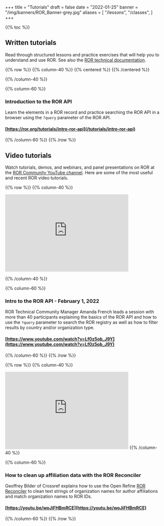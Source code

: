+++
title = "Tutorials"
draft = false
date = "2022-01-25"
banner = "/img/banners/ROR_Banner-grey.jpg"
aliases = [
    "/lessons",
    "/classes",
]
+++

{{% toc %}}

## Written tutorials

Read through structured lessons and practice exercises that will help you to understand and use ROR. See also the [ROR technical documentation](https://ror.readme.io). 

{{% row %}}
{{% column-40 %}}
{{% centered %}}
<a href="/tutorials/intro-ror-api"><i class="fa-solid fa-faucet fa-7x"></i></a>
{{% /centered %}}

{{% /column-40 %}}

{{% column-60 %}}

### Introduction to the ROR API 
Learn the elements in a ROR record and practice searching the ROR API in a browser using the `?query` parameter of the ROR API. 

#### [https://ror.org/tutorials/intro-ror-api](/tutorials/intro-ror-api)

{{% /column-60 %}}
{{% /row %}}


## Video tutorials

Watch tutorials, demos, and webinars, and panel presentations on ROR at the [ROR Community YouTube channel](https://www.youtube.com/@researchorgs). Here are some of the most useful and recent ROR video tutorials.

{{% row %}}
{{% column-40 %}}

<iframe width="400" height="250" src="https://www.youtube.com/embed/Lf0z5ob_J9Y" title="YouTube video player" frameborder="0" allow="accelerometer; autoplay; clipboard-write; encrypted-media; gyroscope; picture-in-picture; web-share" allowfullscreen></iframe>

{{% /column-40 %}}

{{% column-60 %}}

###  Intro to the ROR API - February 1, 2022

ROR Technical Community Manager Amanda French leads a session with more than 40 participants explaining the basics of the ROR API and how to use the `?query` parameter to search the ROR registry as well as how to filter results by country and/or organization type.  

#### [https://www.youtube.com/watch?v=Lf0z5ob_J9Y](https://www.youtube.com/watch?v=Lf0z5ob_J9Y)

{{% /column-60 %}}
{{% /row %}}


{{% row %}}
{{% column-40 %}}
<iframe width="400" height="250" src="https://www.youtube.com/embed/woJiFHBmRCE" title="YouTube video player" frameborder="0" allow="accelerometer; autoplay; clipboard-write; encrypted-media; gyroscope; picture-in-picture; web-share" allowfullscreen></iframe>
{{% /column-40 %}}

{{% column-60 %}}

###  How to clean up affiliation data with the ROR Reconciler

Geoffrey Bilder of Crossref explains how to use the Open Refine [ROR Reconciler](https://github.com/ror-community/ror-reconciler) to clean text strings of organization names for author affiliations and match organization names to ROR IDs. 
#### [https://youtu.be/woJiFHBmRCE](https://youtu.be/woJiFHBmRCE)

{{% /column-60 %}}
{{% /row %}}




